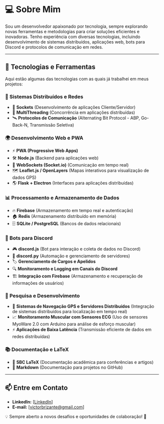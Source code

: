 # 💻 Sobre Mim
Sou um desenvolvedor apaixonado por tecnologia, sempre explorando novas ferramentas e metodologias para criar soluções eficientes e inovadoras. Tenho experiência com diversas tecnologias, incluindo desenvolvimento de sistemas distribuídos, aplicações web, bots para Discord e protocolos de comunicação em redes.

---

## 🚀 Tecnologias e Ferramentas
Aqui estão algumas das tecnologias com as quais já trabalhei em meus projetos:

### **📡 Sistemas Distribuídos e Redes**
- 🔗 **Sockets** (Desenvolvimento de aplicações Cliente/Servidor)
- 🔄 **MultiThreading** (Concorrência em aplicações distribuídas)
- 🛰️ **Protocolos de Comunicação** (Alternating Bit Protocol - ABP, Go-Back-N, Transmissão Seletiva)

### **🌍 Desenvolvimento Web e PWA**
- ⚡ **PWA (Progressive Web Apps)**
- 🛠️ **Node.js** (Backend para aplicações web)
- 📡 **WebSockets (Socket.io)** (Comunicação em tempo real)
- 🗺️ **Leaflet.js / OpenLayers** (Mapas interativos para visualização de dados GPS)
- 🌎 **Flask + Electron** (Interfaces para aplicações distribuídas)

### **📊 Processamento e Armazenamento de Dados**
- 🔥 **Firebase** (Armazenamento em tempo real e autenticação)
- 🏠 **Redis** (Armazenamento distribuído em memória)
- 🗄️ **SQLite / PostgreSQL** (Bancos de dados relacionais)

### **🤖 Bots para Discord**
- 🎮 **discord.js** (Bot para interação e coleta de dados no Discord)
- 🐍 **discord.py** (Automação e gerenciamento de servidores)
- 🏷️ **Gerenciamento de Cargos e Apelidos**
- 🔍 **Monitoramento e Logging em Canais do Discord**
- 🏗️ **Integração com Firebase** (Armazenamento e recuperação de informações de usuários)

### **🔬 Pesquisa e Desenvolvimento**
- 📡 **Sistemas de Navegação GPS e Servidores Distribuídos** (Integração de sistemas distribuídos para localização em tempo real)
- 📈 **Monitoramento Muscular com Sensores ECG** (Uso de sensores MyoWare 2.0 com Arduino para análise de esforço muscular)
- ⚡ **Aplicações de Baixa Latência** (Transmissão eficiente de dados em redes distribuídas)

### **📚 Documentação e LaTeX**
- 📄 **SBC LaTeX** (Documentação acadêmica para conferências e artigos)
- 📝 **Markdown** (Documentação para projetos no GitHub)

---

## 📫 Entre em Contato
- **LinkedIn:** [[LinkedIn](https://www.linkedin.com/in/victor-louren%C3%A7ato-brizante-828a09123/)]
- **E-mail:** [victorbrizante@gmail.com]

💡 Sempre aberto a novos desafios e oportunidades de colaboração! 🚀

